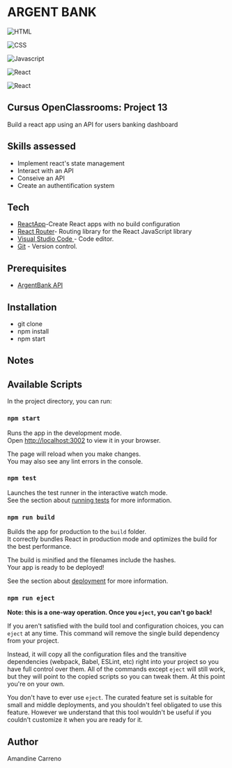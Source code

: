 # ARGENT BANK

![HTML](https://img.shields.io/badge/Use-HMTL-green)

![CSS](https://img.shields.io/badge/Use-SASS-pink)

![Javascript](https://shields.io/badge/Use-javascript-yellow)

![React](https://shields.io/badge/madewith-reactApp-teal)

![React](https://shields.io/badge/madewith-reactRouter-blue)


## Cursus OpenClassrooms: Project 13

Build a react app using an API for users banking dashboard

## Skills assessed

- Implement react's state management
- Interact with an API
- Conseive an API
- Create an authentification system

## Tech

- [ReactApp](https://github.com/facebook/create-react-app)-Create React apps with no build configuration
- [React Router](https://github.com/remix-run/react-router)- Routing library for the React JavaScript library
- [Visual Studio Code ](https://code.visualstudio.com/) - Code editor.
- [Git](https://git-scm.com/) - Version control.

## Prerequisites

- [ArgentBank API](https://github.com/OpenClassrooms-Student-Center/Project-10-Bank-API)


## Installation

- git clone
- npm install
- npm start

## Notes
## Available Scripts

In the project directory, you can run:

### `npm start`

Runs the app in the development mode.\
Open [http://localhost:3002](http://localhost:3002) to view it in your browser.

The page will reload when you make changes.\
You may also see any lint errors in the console.

### `npm test`

Launches the test runner in the interactive watch mode.\
See the section about [running tests](https://facebook.github.io/create-react-app/docs/running-tests) for more information.

### `npm run build`

Builds the app for production to the `build` folder.\
It correctly bundles React in production mode and optimizes the build for the best performance.

The build is minified and the filenames include the hashes.\
Your app is ready to be deployed!

See the section about [deployment](https://facebook.github.io/create-react-app/docs/deployment) for more information.

### `npm run eject`

**Note: this is a one-way operation. Once you `eject`, you can't go back!**

If you aren't satisfied with the build tool and configuration choices, you can `eject` at any time. This command will remove the single build dependency from your project.

Instead, it will copy all the configuration files and the transitive dependencies (webpack, Babel, ESLint, etc) right into your project so you have full control over them. All of the commands except `eject` will still work, but they will point to the copied scripts so you can tweak them. At this point you're on your own.

You don't have to ever use `eject`. The curated feature set is suitable for small and middle deployments, and you shouldn't feel obligated to use this feature. However we understand that this tool wouldn't be useful if you couldn't customize it when you are ready for it.


## Author

Amandine Carreno

